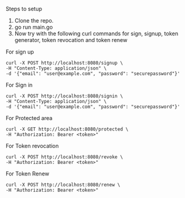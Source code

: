Steps to setup 
1. Clone the repo.
2. go run main.go
3. Now try with the following curl commands for sign, signup, token generator, token revocation and token renew

For sign up 
```
curl -X POST http://localhost:8080/signup \
-H "Content-Type: application/json" \
-d '{"email": "user@example.com", "password": "securepassword"}'
```

For Sign in
```
curl -X POST http://localhost:8080/signin \
-H "Content-Type: application/json" \
-d '{"email": "user@example.com", "password": "securepassword"}'
```

For Protected area
```
curl -X GET http://localhost:8080/protected \
-H "Authorization: Bearer <token>"
```

For Token revocation
```
curl -X POST http://localhost:8080/revoke \
-H "Authorization: Bearer <token>"
```

For Token Renew
```
curl -X POST http://localhost:8080/renew \
-H "Authorization: Bearer <token>"
```
